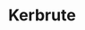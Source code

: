 ---
title: "Kerbrute"
description: "Tool for performing Kerberos pre-auth bruteforcing, account enumeration, and password spraying against Active Directory."
platforms: ["windows", "linux", "macos", "cli"]
categories: ["Credential", "FullPwn"]
tags: ["kerberos", "password-spraying", "active-directory", "brute-force", "authentication"]
github: "https://github.com/ropnop/kerbrute"
documentation: "https://github.com/ropnop/kerbrute/blob/master/README.md"
---